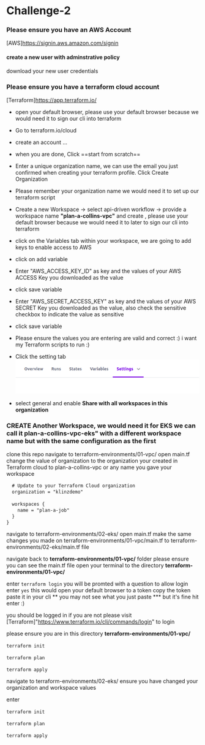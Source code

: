 # Challenge-2

### Please ensure you have an AWS Account
[AWS]https://signin.aws.amazon.com/signin
#### create a new user with adminstrative policy
download your new user credentials


### Please ensure you have a terraform cloud account
[Terraform]https://app.terraform.io/

 * open your default browser, please use your default browser because we would need it
 to sign our cli into terraform
 * Go to terraform.io/cloud
 * create an account ...
 * when you are done, Click ==start from scratch==
 * Enter a unique organization name, we can use the email you just confirmed when creating your terraform profile. Click Create Organization
 * Please remember your organization name we would need it to set up our terraform script
 * Create a new Workspace -> select api-driven workflow ->  provide a workspace name **"plan-a-collins-vpc"** and create , please use your default browser because we would need it to later to sign our cli into terraform


* click on the Variables tab within your workspace, we are going to add keys to enable access to AWS

* click on add variable
* Enter "AWS_ACCESS_KEY_ID" as key and the values of your AWS ACCESS Key you downloaded as the value 
* click save variable
* Enter "AWS_SECRET_ACCESS_KEY" as key and the values of your AWS SECRET Key you downloaded as the value, also check the sensitive checkbox to indicate the value as sensitive
* click save variable
* Please ensure the values you are entering are valid and correct :) i want my Terraform scripts to run :)
* Click the setting tab  ![alt text](./screen-1.png)


* select general and enable **Share with all workspaces in this organization**


### CREATE Another Workspace, we would need it for EKS we can call it plan-a-collins-vpc-eks" with a **different workspace name** but with the same configuration as the first

clone this repo
navigate to terraform-environments/01-vpc/
open main.tf
change  the value of organization to the organization your created in Terraform cloud
to plan-a-collins-vpc or any name you gave your workspace
  ```backend "remote" {
    # Update to your Terraform Cloud organization
    organization = "klinzdemo"

    workspaces {
      name = "plan-a-job"
    }
  }
  ```

  navigate to terraform-environments/02-eks/
open main.tf
make the same changes you made on terraform-environments/01-vpc/main.tf to terraform-environments/02-eks/main.tf file

navigate back to
**terraform-environments/01-vpc/** folder
please ensure you can see the main.tf file 
open your terminal to the directory **terraform-environments/01-vpc/**

enter 
`terraform login`
you will be promted with a question to allow login
enter 
`yes`
this would open your default browser to a token
copy the token
paste it in your cli
** you may not see what you just paste *** but it's fine hit enter :)

you should be logged in if you are not please visit 
[Terraform]"https://www.terraform.io/cli/commands/login" to login


please ensure you are in this directory **terraform-environments/01-vpc/**

`terraform init`

`terraform plan`

`terraform apply`

navigate to terraform-environments/02-eks/
ensure you have changed your organization and workspace values

enter 

`terraform init`

`terraform plan`

`terraform apply`






